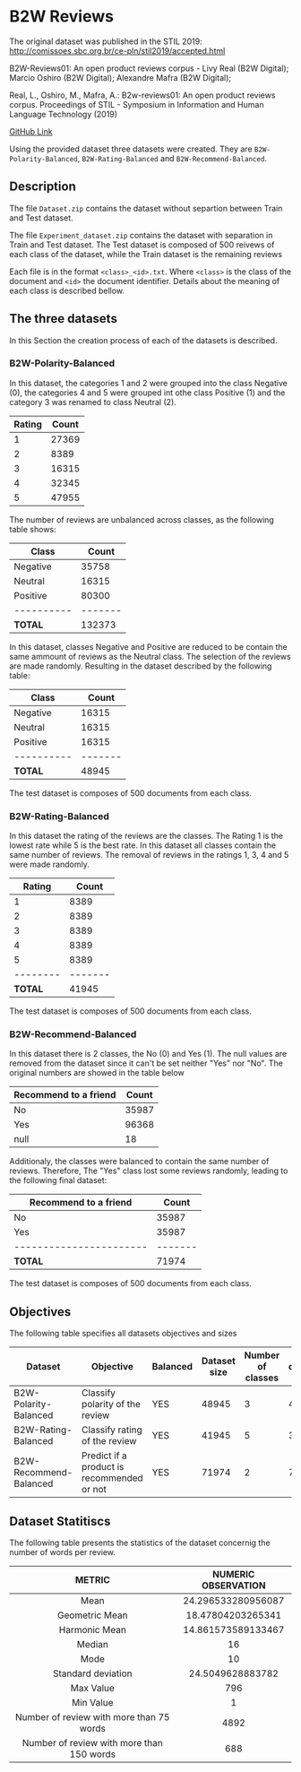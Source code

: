# B2W Reviews

The original dataset was published in the STIL 2019:
http://comissoes.sbc.org.br/ce-pln/stil2019/accepted.html

B2W-Reviews01: An open product reviews corpus - Livy Real (B2W Digital); Marcio Oshiro (B2W Digital); Alexandre Mafra (B2W Digital);

Real, L., Oshiro, M., Mafra, A.: B2w-reviews01: An open product reviews corpus. Proceedings of STIL - Symposium in Information and Human Language Technology (2019)

[GitHub Link](https://github.com/b2w-digital/b2w-reviews01)



Using the provided dataset three datasets were created. They are  `B2W-Polarity-Balanced`, `B2W-Rating-Balanced` and `B2W-Recommend-Balanced`.

## Description

The file `Dataset.zip` contains the dataset without separtion between Train and Test dataset. 

The file `Experiment_dataset.zip` contains the dataset with separation in Train and Test dataset. The Test dataset is composed of 500 reivews of each class of the dataset, while the Train dataset is the remaining reviews


Each file is in the format `<class>_<id>.txt`. Where `<class>` is the class of the document and `<id>` the document identifier. Details about the meaning of each class is described bellow.


## The three datasets

In this Section the creation process of each of the datasets is described.


### B2W-Polarity-Balanced

In this dataset, the categories 1 and 2 were grouped into the class Negative (0), the categories 4 and 5 were grouped int othe class Positive (1) and the category 3 was renamed to class Neutral (2).

| Rating | Count |
| ------ | ----- |
| 1      | 27369 |
| 2      | 8389  |
| 3      | 16315 |
| 4      | 32345 |
| 5      | 47955 |

The number of reviews are unbalanced across classes, as the following table shows:

| Class    | Count |
| -------- | ----- |
| Negative | 35758 |
| Neutral  | 16315 |
| Positive | 80300 |
|----------|-------|
| **TOTAL**|132373 |

In this dataset, classes Negative and Positive are reduced to be contain the same ammount of reviews as the Neutral class. The selection of the reviews are made randomly. Resulting in the dataset described by the following table:

| Class    | Count |
| -------- | ----- |
| Negative | 16315 |
| Neutral  | 16315 |
| Positive | 16315 |
|----------|-------|
| **TOTAL**| 48945 |


The test dataset is composes of 500 documents from each class.


### B2W-Rating-Balanced

In this dataset the rating of the reviews are the classes. The Rating 1 is the lowest rate while 5 is the best rate. In this dataset all classes contain the same number of reviews. The removal of reviews in the ratings 1, 3, 4 and 5 were made randomly.

| Rating    | Count   |
| --------- | ------- |
| 1         | 8389    |
| 2         | 8389    |
| 3         | 8389    |
| 4         | 8389    |
| 5         | 8389    |
| --------  | ------- |
| **TOTAL** | 41945   |

The test dataset is composes of 500 documents from each class.


### B2W-Recommend-Balanced

In this dataset there is 2 classes, the No (0) and Yes (1). The null values are removed from the dataset since it can't be set neither "Yes" nor "No". The original numbers are showed in the table below

| Recommend to a friend | Count |
| --------------------- | ----- |
| No                    | 35987 |
| Yes                   | 96368 |
| null                  | 18    |

Additionaly, the classes were balanced to contain the same number of reviews. Therefore, The "Yes" class lost some reviews randomly, leading to the following final dataset:

| Recommend to a friend | Count |
| --------------------- | ----- |
| No                    | 35987 |
| Yes                   | 35987 |
|-----------------------|-------|
| **TOTAL**             | 71974 |

The test dataset is composes of 500 documents from each class.



## Objectives

The following table specifies all datasets objectives and sizes

| Dataset                | Objective                                                   | Balanced | Dataset size | Number of classes | Train dataset size | Test dataset size |
| ---------------------- | ----------------------------------------------------------- | -------- | ------------ | ----------------- | ------------------ | ----------------- |
| B2W-Polarity-Balanced  | Classify polarity of the review                             | YES      | 48945        | 3                 | 47445              | 1500              |
| B2W-Rating-Balanced    | Classify rating of the review                               | YES      | 41945        | 5                 | 39445              | 2500              |
| B2W-Recommend-Balanced | Predict if a product is recommended or not                  | YES      | 71974        | 2                 | 70974              | 1000              |


## Dataset Statitiscs

The following table presents the statistics of the dataset concernig the number of words per review.


|                  METRIC                   | NUMERIC OBSERVATION |
|:-----------------------------------------:|:-------------------:|
|                   Mean                    | 24.296533280956087  |
|              Geometric Mean               |  18.47804203265341  |
|               Harmonic Mean               | 14.861573589133467  |
|                  Median                   |         16          |
|                   Mode                    |         10          |
|            Standard deviation             |  24.5049628883782   |
|                 Max Value                 |         796         |
|                 Min Value                 |          1          |
| Number of review with more than 75 words  |        4892         |
| Number of review with more than 150 words |         688         |
